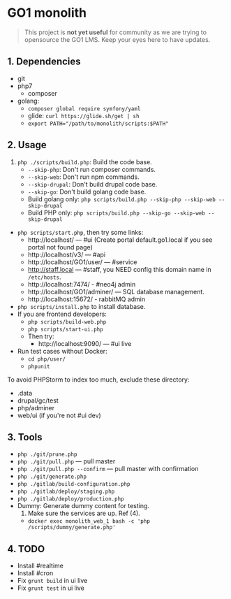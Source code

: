 GO1 monolith
====

> This project is **not yet useful** for community as we are trying to opensource the GO1 LMS.
> Keep your eyes here to have updates.

## 1. Dependencies

- git
- php7
    - composer
- golang:
    - `composer global require symfony/yaml`
    - glide: `curl https://glide.sh/get | sh`
    - `export PATH="/path/to/monolith/scripts:$PATH"`

## 2. Usage

1. `php ./scripts/build.php`: Build the code base.
    - `--skip-php`: Don't run composer commands. 
    - `--skip-web`: Don't run npm commands.
    - `--skip-drupal`: Don't build drupal code base.
    - `--skip-go`: Don't build golang code base.
    - Build golang only: `php scripts/build.php --skip-php --skip-web --skip-drupal`
    - Build PHP only: `php scripts/build.php --skip-go --skip-web --skip-drupal`
- `php scripts/start.php`, then try some links:
    - http://localhost/ — #ui (Create portal default.go1.local if you see portal not found page)
    - http://localhost/v3/ — #api
    - http://localhost/GO1/user/ — #service
    - http://staff.local — #staff, you NEED config this domain name in `/etc/hosts`.
    - http://localhost:7474/ - #neo4j admin
    - http://localhost/GO1/adminer/ — SQL database management.
    - http://localhost:15672/ - rabbitMQ admin
- `php scripts/install.php` to install database.
- If you are frontend developers:
    - `php scripts/build-web.php`
    - `php scripts/start-ui.php`
    - Then try:
        - http://localhost:9090/ — #ui live
- Run test cases without Docker:
    - `cd php/user/`
    - `phpunit`

To avoid PHPStorm to index too much, exclude these directory:

- .data
- drupal/gc/test
- php/adminer
- web/ui (if you're not #ui dev)

## 3. Tools

- `php ./git/prune.php`
- `php ./git/pull.php` — pull master
- `php ./git/pull.php --confirm` — pull master with confirmation 
- `php ./git/generate.php`
- `php ./gitlab/build-configuration.php`
- `php ./gitlab/deploy/staging.php`
- `php ./gitlab/deploy/production.php`
- Dummy: Generate dummy content for testing.
    1. Make sure the services are up. Ref (4).
    - `docker exec monolith_web_1 bash -c 'php /scripts/dummy/generate.php'`

## 4. TODO

- Install #realtime
- Install #cron
- Fix `grunt build` in ui live
- Fix `grunt test` in ui live
